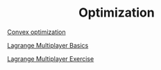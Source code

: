 <h1 align="center"> Optimization</h1>

[Convex optimization](https://www.youtube.com/watch?v=Sni6969_qHc&list=PLLtQL9wSL16gNRSaNVBmwCbLQG1CzUMq-&index=85)

[Lagrange Multiplayer Basics](https://www.youtube.com/watch?v=Brm84S03kpQ&list=PL2960304D950AA0A8&index=4)

[Lagrange Multiplayer Exercise](https://www.youtube.com/watch?v=5-CUqogfPLY&t=166s)
